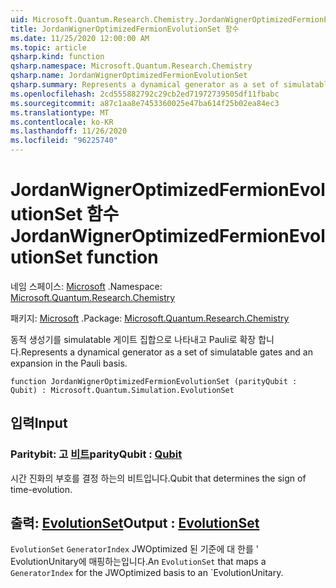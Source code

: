 ```yaml
---
uid: Microsoft.Quantum.Research.Chemistry.JordanWignerOptimizedFermionEvolutionSet
title: JordanWignerOptimizedFermionEvolutionSet 함수
ms.date: 11/25/2020 12:00:00 AM
ms.topic: article
qsharp.kind: function
qsharp.namespace: Microsoft.Quantum.Research.Chemistry
qsharp.name: JordanWignerOptimizedFermionEvolutionSet
qsharp.summary: Represents a dynamical generator as a set of simulatable gates and an expansion in the Pauli basis.
ms.openlocfilehash: 2cd555882792c29cb2ed71972739505df11fbabc
ms.sourcegitcommit: a87c1aa8e7453360025e47ba614f25b02ea84ec3
ms.translationtype: MT
ms.contentlocale: ko-KR
ms.lasthandoff: 11/26/2020
ms.locfileid: "96225740"
---
```

# <a name="jordanwigneroptimizedfermionevolutionset-function"></a><span data-ttu-id="1515f-102">JordanWignerOptimizedFermionEvolutionSet 함수</span><span class="sxs-lookup"><span data-stu-id="1515f-102">JordanWignerOptimizedFermionEvolutionSet function</span></span>

<span data-ttu-id="1515f-103">네임 스페이스: [Microsoft](xref:Microsoft.Quantum.Research.Chemistry) .</span><span class="sxs-lookup"><span data-stu-id="1515f-103">Namespace: [Microsoft.Quantum.Research.Chemistry](xref:Microsoft.Quantum.Research.Chemistry)</span></span>

<span data-ttu-id="1515f-104">패키지: [Microsoft](https://nuget.org/packages/Microsoft.Quantum.Research.Chemistry) .</span><span class="sxs-lookup"><span data-stu-id="1515f-104">Package: [Microsoft.Quantum.Research.Chemistry](https://nuget.org/packages/Microsoft.Quantum.Research.Chemistry)</span></span>


<span data-ttu-id="1515f-105">동적 생성기를 simulatable 게이트 집합으로 나타내고 Pauli로 확장 합니다.</span><span class="sxs-lookup"><span data-stu-id="1515f-105">Represents a dynamical generator as a set of simulatable gates and an expansion in the Pauli basis.</span></span>

```qsharp
function JordanWignerOptimizedFermionEvolutionSet (parityQubit : Qubit) : Microsoft.Quantum.Simulation.EvolutionSet
```


## <a name="input"></a><span data-ttu-id="1515f-106">입력</span><span class="sxs-lookup"><span data-stu-id="1515f-106">Input</span></span>

### <a name="parityqubit--qubit"></a><span data-ttu-id="1515f-107">Paritybit: 고 [비트](xref:microsoft.quantum.lang-ref.qubit)</span><span class="sxs-lookup"><span data-stu-id="1515f-107">parityQubit : [Qubit](xref:microsoft.quantum.lang-ref.qubit)</span></span>

<span data-ttu-id="1515f-108">시간 진화의 부호를 결정 하는의 비트입니다.</span><span class="sxs-lookup"><span data-stu-id="1515f-108">Qubit that determines the sign of time-evolution.</span></span>



## <a name="output--evolutionset"></a><span data-ttu-id="1515f-109">출력: [EvolutionSet](xref:Microsoft.Quantum.Simulation.EvolutionSet)</span><span class="sxs-lookup"><span data-stu-id="1515f-109">Output : [EvolutionSet](xref:Microsoft.Quantum.Simulation.EvolutionSet)</span></span>

<span data-ttu-id="1515f-110">`EvolutionSet` `GeneratorIndex` JWOptimized 된 기준에 대 한를 ' EvolutionUnitary에 매핑하는입니다.</span><span class="sxs-lookup"><span data-stu-id="1515f-110">An `EvolutionSet` that maps a `GeneratorIndex` for the JWOptimized basis to an \`EvolutionUnitary.</span></span>